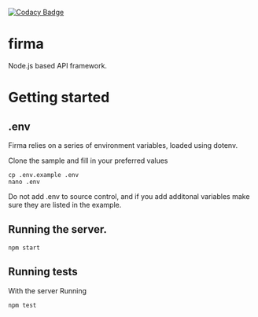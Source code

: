 [![Codacy Badge](https://api.codacy.com/project/badge/Grade/afd34ce2e1d14813b9ca827f99a58b1a)](https://www.codacy.com/app/darren.looby/firma?utm_source=github.com&amp;utm_medium=referral&amp;utm_content=blankbox/firma&amp;utm_campaign=Badge_Grade)

# firma
Node.js based API framework.


# Getting started

## .env

Firma relies on a series of environment variables, loaded using dotenv.

Clone the sample and fill in your preferred values
```
cp .env.example .env
nano .env
```
Do not add .env to source control, and if you add additonal variables make sure they are listed in the example.

## Running the server.
```
npm start
```
## Running tests

With the server Running
```
npm test
```

